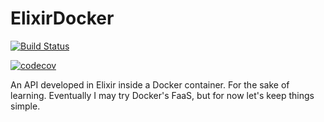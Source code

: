 # ElixirDocker

[![Build Status](https://travis-ci.org/AlexandruBurlacu/elixir_docker.png?branch=master)](https://travis-ci.org/AlexandruBurlacu/elixir_docker)

[![codecov](https://codecov.io/gh/AlexandruBurlacu/elixir_docker/branch/master/graph/badge.svg)](https://codecov.io/gh/AlexandruBurlacu/elixir_docker)


An API developed in Elixir inside a Docker container. For the sake of learning. Eventually I may try Docker's FaaS, but for now let's keep things simple.

